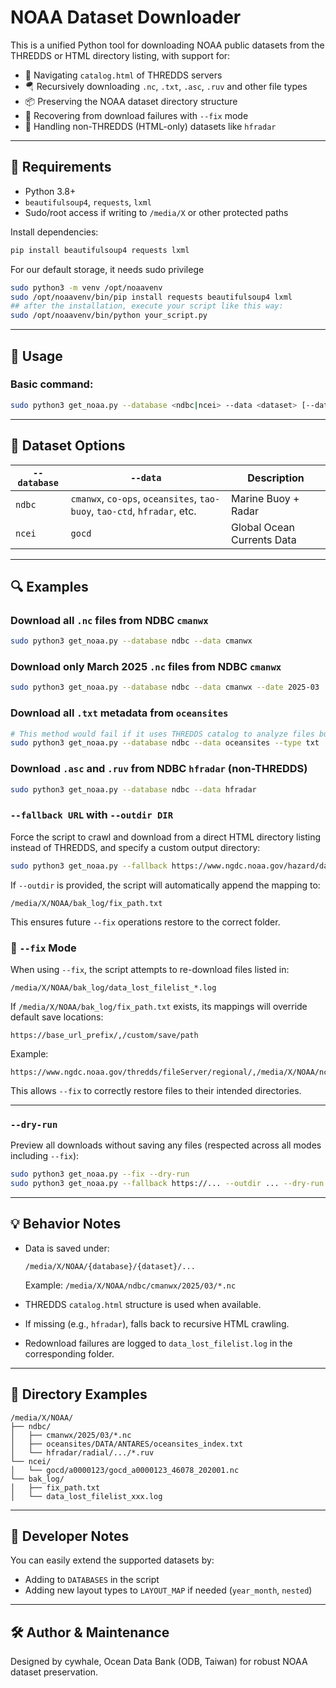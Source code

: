 # NOAA Dataset Downloader

This is a unified Python tool for downloading NOAA public datasets from the THREDDS or HTML directory listing, with support for:

- 🧭 Navigating `catalog.html` of THREDDS servers
- 🪂 Recursively downloading `.nc`, `.txt`, `.asc`, `.ruv` and other file types
- 📦 Preserving the NOAA dataset directory structure
- 🔄 Recovering from download failures with `--fix` mode
- 🚧 Handling non-THREDDS (HTML-only) datasets like `hfradar`

---

## 🔧 Requirements

- Python 3.8+
- `beautifulsoup4`, `requests`, `lxml`
- Sudo/root access if writing to `/media/X` or other protected paths

Install dependencies:
```bash
pip install beautifulsoup4 requests lxml
```

For our default storage, it needs sudo privilege
```bash
sudo python3 -m venv /opt/noaavenv
sudo /opt/noaavenv/bin/pip install requests beautifulsoup4 lxml
## after the installation, execute your script like this way:
sudo /opt/noaavenv/bin/python your_script.py
```

---

## 🚀 Usage

### Basic command:

```bash
sudo python3 get_noaa.py --database <ndbc|ncei> --data <dataset> [--date YYYY-MM] [--type ext1,ext2]
```

---

## 📂 Dataset Options

| `--database` | `--data`                        | Description |
|--------------|----------------------------------|-------------|
| `ndbc`       | `cmanwx`, `co-ops`, `oceansites`, `tao-buoy`, `tao-ctd`, `hfradar`, etc. | Marine Buoy + Radar |
| `ncei`       | `gocd`                          | Global Ocean Currents Data |

---

## 🔍 Examples

### Download all `.nc` files from NDBC `cmanwx`

```bash
sudo python3 get_noaa.py --database ndbc --data cmanwx
```

### Download only March 2025 `.nc` files from NDBC `cmanwx`

```bash
sudo python3 get_noaa.py --database ndbc --data cmanwx --date 2025-03
```

### Download all `.txt` metadata from `oceansites`

```bash
# This method would fail if it uses THREDDS catalog to analyze files but those catalog.html DO NOT record the extension, e.g., .txt, you want.
sudo python3 get_noaa.py --database ndbc --data oceansites --type txt
```

### Download `.asc` and `.ruv` from NDBC `hfradar` (non-THREDDS)

```bash
sudo python3 get_noaa.py --database ndbc --data hfradar
```

### `--fallback URL` with `--outdir DIR` 
Force the script to crawl and download from a direct HTML directory listing instead of THREDDS, and specify a custom output directory:
```bash
sudo python3 get_noaa.py --fallback https://www.ngdc.noaa.gov/hazard/data/cdroms/EQ_StrongMotion_v1/data/ --outdir /media/X/NOAA/ncei/natural-hazard/earthquakes/EQ_StrongMotion_v1
```

If `--outdir` is provided, the script will automatically append the mapping to:
```
/media/X/NOAA/bak_log/fix_path.txt
```
This ensures future `--fix` operations restore to the correct folder.

### 🔄 `--fix` Mode

When using `--fix`, the script attempts to re-download files listed in:
```
/media/X/NOAA/bak_log/data_lost_filelist_*.log
```

If `/media/X/NOAA/bak_log/fix_path.txt` exists, its mappings will override default save locations:
```
https://base_url_prefix/,/custom/save/path
```

Example:
```
https://www.ngdc.noaa.gov/thredds/fileServer/regional/,/media/X/NOAA/ncei/estuarine_bathymetry
```

This allows `--fix` to correctly restore files to their intended directories.

---

### `--dry-run`
Preview all downloads without saving any files (respected across all modes including `--fix`):
```bash
sudo python3 get_noaa.py --fix --dry-run
sudo python3 get_noaa.py --fallback https://... --outdir ... --dry-run
```

---

## 💡 Behavior Notes

- Data is saved under:
  ```
  /media/X/NOAA/{database}/{dataset}/...
  ```
  Example: `/media/X/NOAA/ndbc/cmanwx/2025/03/*.nc`

- THREDDS `catalog.html` structure is used when available.
- If missing (e.g., `hfradar`), falls back to recursive HTML crawling.
- Redownload failures are logged to `data_lost_filelist.log` in the corresponding folder.

---

## 📁 Directory Examples

```
/media/X/NOAA/
├── ndbc/
│   ├── cmanwx/2025/03/*.nc
│   ├── oceansites/DATA/ANTARES/oceansites_index.txt
│   └── hfradar/radial/.../*.ruv
└── ncei/
│   └── gocd/a0000123/gocd_a0000123_46078_202001.nc
└── bak_log/
│   ├── fix_path.txt
│   └── data_lost_filelist_xxx.log
```

---

## 🔧 Developer Notes

You can easily extend the supported datasets by:
- Adding to `DATABASES` in the script
- Adding new layout types to `LAYOUT_MAP` if needed (`year_month`, `nested`)

---

## 🛠 Author & Maintenance

Designed by cywhale, Ocean Data Bank (ODB, Taiwan) for robust NOAA dataset preservation.


